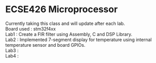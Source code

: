 # ECSE426 Microprocessor
Currently taking this class and will update after each lab. <br> 
Board used : stm32f4xx <br>
Lab1 : Create a FIR filter using Assembly, C and DSP Library. <br>
Lab2 : Implemented 7-segment display for temperature using internal temperature sensor and board GPIOs. <br> 
Lab3 : <br>
Lab4 : <br> 

